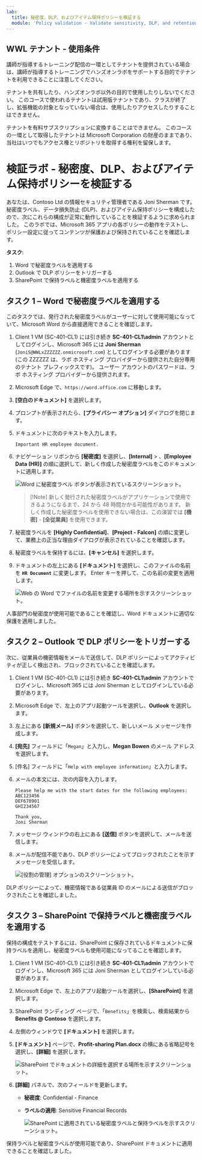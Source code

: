 ```yaml
---
lab:
  title: 秘密度、DLP、およびアイテム保持ポリシーを検証する
  module: 'Policy validation - Validate sensitivity, DLP, and retention policies'
---
```


## WWL テナント - 使用条件

講師が指導するトレーニング配信の一環としてテナントを提供されている場合は、講師が指導するトレーニングでハンズオンラボをサポートする目的でテナントを利用できることに注意してください。

テナントを共有したり、ハンズオンラボ以外の目的で使用したりしないでください。 このコースで使われるテナントは試用版テナントであり、クラスが終了し、拡張機能の対象となっていない場合は、使用したりアクセスしたりすることはできません。

テナントを有料サブスクリプションに変換することはできません。 このコースの一環として取得したテナントは Microsoft Corporation の財産のままであり、当社はいつでもアクセス権とリポジトリを取得する権利を留保します。

# 検証ラボ - 秘密度、DLP、およびアイテム保持ポリシーを検証する

あなたは、Contoso Ltd の情報セキュリティ管理者である Joni Sherman です。秘密度ラベル、データ損失防止 (DLP)、およびアイテム保持ポリシーを構成したので、次にこれらの構成が正常に動作していることを検証するように求められました。 このラボでは、Microsoft 365 アプリの各ポリシーの動作をテストし、ポリシー設定に従ってコンテンツが保護および保持されていることを確認します。

**タスク**:

1. Word で秘密度ラベルを適用する
1. Outlook で DLP ポリシーをトリガーする
1. SharePoint で保持ラベルと機密度ラベルを適用する

## タスク 1 – Word で秘密度ラベルを適用する

このタスクでは、発行された秘密度ラベルがユーザーに対して使用可能になっていて、Microsoft Word から直接適用できることを確認します。

1. Client 1 VM (SC-401-CL1) には引き続き **SC-401-CL1\admin** アカウントとしてログインし、Microsoft 365 には **Joni Sherman** (`JoniS@WWLxZZZZZZ.onmicrosoft.com`) としてログインする必要があります (この ZZZZZZ は、ラボ ホスティング プロバイダーから提供された自分専用のテナント プレフィックスです)。 ユーザー アカウントのパスワードは、ラボ ホスティング プロバイダーから提供されます。

1. Microsoft Edge で、`https://word.office.com` に移動します。

1. **[空白のドキュメント]** を選択します。

1. プロンプトが表示されたら、**[プライバシー オプション]** ダイアログを閉じます。

1. ドキュメントに次のテキストを入力します。

   `Important HR employee document.`

1. ナビゲーション リボンから **[秘密度]** を選択し、**[Internal]** > 、**[Employee Data (HR)]** の順に選択して、新しく作成した秘密度ラベルをこのドキュメントに適用します。

    ![Word に秘密度ラベル ボタンが表示されているスクリーンショット。](../Media/word_label.png)

    > [!Note] 新しく発行された秘密度ラベルがアプリケーションで使用できるようになるまで、24 から 48 時間かかる可能性があります。 新しく作成した秘密度ラベルを使用できない場合は、この演習では **[機密]** - **[全従業員]** を使用できます。

1. 秘密度ラベルを **[Highly Confidential]**、**[Project - Falcon]** の順に変更して、業務上の正当な理由ダイアログが表示されていることを確認します。

1. 秘密度ラベルを保持するには、**[キャンセル]** を選択します。

1. ドキュメントの左上にある **[ドキュメント]** を選択し、このファイルの名前を **`HR Document`** に変更します。 Enter キーを押して、この名前の変更を適用します。

    ![Web の Word でファイルの名前を変更する場所を示すスクリーンショット。](../Media/rename-web-word-file.png)

人事部門の秘密度が使用可能であることを確認し、Word ドキュメントに適切な保護を適用しました。

## タスク 2 – Outlook で DLP ポリシーをトリガーする

次に、従業員の機密情報をメールで送信して、DLP ポリシーによってアクティビティが正しく検出され、ブロックされていることを確認します。

1. Client 1 VM (SC-401-CL1) には引き続き **SC-401-CL1\admin** アカウントでログインし、Microsoft 365 には Joni Sherman としてログインしている必要があります。

1. Microsoft Edge で、左上のアプリ起動ツールを選択し、**Outlook** を選択します。

1. 左上にある **[新規メール]** ボタンを選択して、新しいメール メッセージを作成します。

1. **[宛先]** フィールドに「`Megan`」と入力し、**Megan Bowen** のメール アドレスを選択します。

1. [件名] フィールドに「`Help with employee information`」と入力します。

1. メールの本文には、次の内容を入力します。

   ``` text
   Please help me with the start dates for the following employees:
   ABC123456
   DEF678901
   GHI234567

   Thank you, 
   Joni Sherman
   ```

1. メッセージ ウィンドウの右上にある **[送信]** ボタンを選択して、メールを送信します。

1. メールが配信不能であり、DLP ポリシーによってブロックされたことを示すメッセージを受信します。

   ![[役割の管理] オプションのスクリーンショット。](../Media/dlp-email-blocked.png)

DLP ポリシーによって、機密情報である従業員 ID のメールによる送信がブロックされたことを確認しました。

## タスク 3 – SharePoint で保持ラベルと機密度ラベルを適用する

保持の構成をテストするには、SharePoint に保存されているドキュメントに保持ラベルを適用し、秘密度ラベルも使用可能になってることを確認します。

1. Client 1 VM (SC-401-CL1) には引き続き **SC-401-CL1\admin** アカウントでログインし、Microsoft 365 には Joni Sherman としてログインしている必要があります。

1. Microsoft Edge で、左上のアプリ起動ツールを選択し、**[SharePoint]** を選択します。

1. SharePoint ランディング ページで、「`Benefits`」を検索し、検索結果から **Benefits @ Contoso** を選択します。

1. 左側のウィンドウで **[ドキュメント]** を選択します。

1. **[ドキュメント]** ページで、**Profit-sharing Plan.docx** の横にある省略記号を選択し、**[詳細]** を選択します。

   ![SharePoint でドキュメントの詳細を選択する場所を示すスクリーンショット。](../Media/sharepoint-details.png)

1. **[詳細]** パネルで、次のフィールドを更新します。
   - **秘密度**: Confidential - Finance
   - **ラベルの適用**: Sensitive Financial Records

     ![SharePoint に適用されている秘密度ラベルと保持ラベルを示すスクリーンショット。](../Media/sharepoint-choose-labels.png)

保持ラベルと秘密度ラベルが使用可能であり、SharePoint ドキュメントに適用できることを確認しました。

